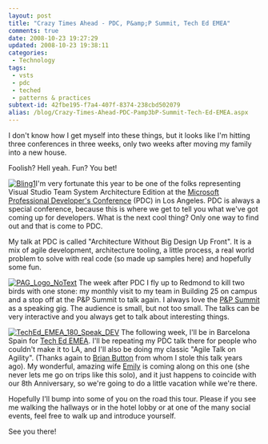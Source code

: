 ```yaml
---
layout: post
title: "Crazy Times Ahead - PDC, P&amp;P Summit, Tech Ed EMEA"
comments: true
date: 2008-10-23 19:27:29
updated: 2008-10-23 19:38:11
categories:
 - Technology
tags:
 - vsts
 - pdc
 - teched
 - patterns & practices
subtext-id: 42fbe195-f7a4-407f-8374-238cbd502079
alias: /blog/Crazy-Times-Ahead-PDC-Pamp3bP-Summit-Tech-Ed-EMEA.aspx
---
```



I don't know how I get myself into these things, but it looks like I'm hitting three conferences in three weeks, only two weeks after moving my family into a new house.

Foolish? Hell yeah. Fun? You bet!

[![Bling1](/images/blog/WindowsLiveWriter/CrazyTimesAheadPDCPPSummitTechEdEMEA_11E5B/Bling1_3.jpg)](http://www.microsoftpdc.com/)I'm very fortunate this year to be one of the folks representing Visual Studio Team System Architecture Edition at the [Microsoft Professional Developer's Conference](http://www.microsoftpdc.com/) (PDC) in Los Angeles. PDC is always a special conference, because this is where we get to tell you what we've got coming up for developers. What is the next cool thing? Only one way to find out and that is come to PDC.

My talk at PDC is called "Architecture Without Big Design Up Front". It is a mix of agile development, architecture tooling, a little process, a real world problem to solve with real code (so made up samples here) and hopefully some fun.

[![PAG_Logo_NoText](/images/blog/WindowsLiveWriter/CrazyTimesAheadPDCPPSummitTechEdEMEA_11E5B/PAG_Logo_NoText_1.png)](http://www.pnpsummit.com/) The week after PDC I fly up to Redmond to kill two birds with one stone: my monthly visit to my team in Building 25 on campus and a stop off at the P&P Summit to talk again. I always love the [P&P Summit](http://www.pnpsummit.com/) as a speaking gig. The audience is small, but not too small. The talks can be very interactive and you always get to talk about interesting things.

[![TechEd_EMEA_180_Speak_DEV](/images/blog/WindowsLiveWriter/CrazyTimesAheadPDCPPSummitTechEdEMEA_11E5B/TechEd_EMEA_180_Speak_DEV_3.jpg)](http://www.microsoft.com/emea/teched2008/developer/registration/) The following week, I'll be in Barcelona Spain for [Tech Ed EMEA](http://www.microsoft.com/emea/teched2008/developer/registration/). I'll be repeating my PDC talk there for people who couldn't make it to LA, and I'll also be doing my classic "Agile Talk on Agility". (Thanks again to [Brian Button](http://www.agileprogrammer.com/oneagilecoder/) from whom I stole this talk years ago). My wonderful, amazing wife [Emily](http://blogs.provost.org/emily/) is coming along on this one (she never lets me go on trips like this solo), and it just happens to coincide with our 8th Anniversary, so we're going to do a little vacation while we're there.

Hopefully I'll bump into some of you on the road this tour. Please if you see me walking the hallways or in the hotel lobby or at one of the many social events, feel free to walk up and introduce yourself.

See you there!
